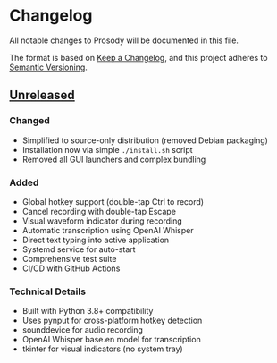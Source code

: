 # Changelog

All notable changes to Prosody will be documented in this file.

The format is based on [Keep a Changelog](https://keepachangelog.com/en/1.0.0/),
and this project adheres to [Semantic Versioning](https://semver.org/spec/v2.0.0.html).

## [Unreleased]

### Changed
- Simplified to source-only distribution (removed Debian packaging)
- Installation now via simple `./install.sh` script
- Removed all GUI launchers and complex bundling

### Added
- Global hotkey support (double-tap Ctrl to record)
- Cancel recording with double-tap Escape
- Visual waveform indicator during recording
- Automatic transcription using OpenAI Whisper
- Direct text typing into active application
- Systemd service for auto-start
- Comprehensive test suite
- CI/CD with GitHub Actions

### Technical Details
- Built with Python 3.8+ compatibility
- Uses pynput for cross-platform hotkey detection
- sounddevice for audio recording
- OpenAI Whisper base.en model for transcription
- tkinter for visual indicators (no system tray)

[Unreleased]: https://github.com/loganthorneloe/prosody/compare/HEAD...HEAD